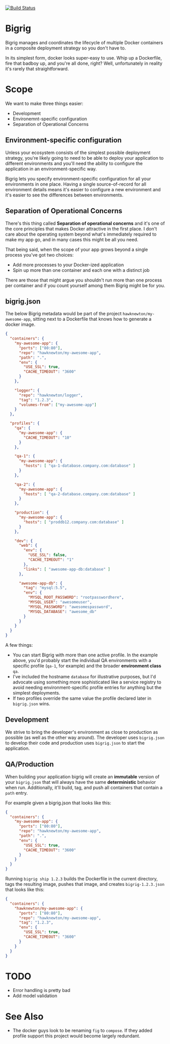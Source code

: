 [![Build Status](https://travis-ci.org/constantcontact/bigrig.svg?branch=master)](https://travis-ci.org/constantcontact/bigrig)
# Bigrig

Bigrig manages and coordinates the lifecycle of multiple Docker containers
in a composite deployment strategy so you don't have to.

In its simplest form, docker looks super-easy to use.  Whip up a Dockerfile,
fire that badboy up, and you're all done, right?  Well, unfortunately
in reality it's rarely that straightforward.

# Scope

We want to make three things easier:
* Development
* Environemnt-specific configuration
* Separation of Operational Concerns

## Environment-specific configuration

Unless your ecosystem consists of the simplest possible deployment strategy,
you're likely going to need to be able to deploy your application to different
environments and you'll need the ability to configure the application in an
environment-specific way.

Bigrig lets you specify environment-specific configuration for all your
environments in one place.  Having a single source-of-record for all
environment details means it's easier to configure a new environment and it's
easier to see the differences between environments.

## Separation of Operational Concerns

There's this thing called **Separation of operational concerns** and it's one
of the core principles that makes Docker attractive in the first place.  I
don't care about the operating system beyond what's immediately
required to make my app go, and in many cases this might be all you need.

That being said, when the scope of your app grows beyond a single process
you've got two choices:
* Add more processes to your Docker-ized application
* Spin up more than one container and each one with a distinct job

There are those that might argue you shouldn't run more than one process
per container and if you count yourself among them Bigrig might be for you.

## bigrig.json

The below Bigrig metadata would be part of the project
`hawknewton/my-awesome-app`, sitting next to a Dockerfile that knows how to
generate a docker image.

```json
{
  "containers": {
    "my-awesome-app": {
      "ports": ["80:80"],
      "repo": "hawknewton/my-awesome-app",
      "path": ".",
      "env": {
        "USE_SSL": true,
        "CACHE_TIMEOUT": "3600"
      }
    },

    "logger": {
      "repo": "hawknewton/logger",
      "tag": "1.2.3",
      "volumes-from": ["my-awesome-app"]
    }
  },

  "profiles": {
    "qa": {
      "my-awesome-app": {
        "CACHE_TIMEOUT": "10"
      }
    },

    "qa-1": {
      "my-awesome-app": {
        "hosts": [ "qa-1-database.company.com:database" ]
      }
    },

    "qa-2": {
      "my-awesome-app": {
        "hosts": [ "qa-2-database.company.com:database" ]
      }
    },

    "production": {
      "my-awesome-app": {
        "hosts": [ "proddb12.company.com:database" ]
      }
    },

    "dev": {
      "web": {
        "env": {
          "USE_SSL": false,
          "CACHE_TIMEOUT": "1"
        },
        "links": [ "awesome-app-db:database" ]
      },

      "awesome-app-db": {
        "tag": "mysql:5.5",
        "env": {
          "MYSQL_ROOT_PASSWORD": "rootpasswordhere",
          "MYSQL_USER": "awesomeuser",
          "MYSQL_PASSWORD": "awesomespassword",
          "MYSQL_DATABASE": "awesome_db"
        }
      }
    }
  }
}
```

A few things:
* You can start Bigrig with more than one active profile. In the example
  above, you'd probably start the individual QA environments with a
  specific profile (`qa-1`, for example) and the broader **environment class**
  `qa`.
* I've included the hostname `database` for illustrative purposes, but I'd
  advocate using something more sophisticated like a service registry to avoid
  needing environment-specific profile entries for anything but the simplest
  deployments.
* If two profiles override the same value the profile declared later in
  `bigrig.json` wins.

## Development

We strive to bring the developer's environment as close to production as
possible (as well as the other way around).  The developer uses
`bigrig.json` to develop their code and production uses `bigrig.json`
to start the application.

## QA/Production

When building your application bigrig will create an **immutable** version of
your `bigrig.json` that will always have the same **deterministic** behavior when
run. Additionally, it'll build, tag, and push all containers that contain a
`path` entry.

For example given a bigrig.json that looks like this:

```json
{
  "containers": {
    "my-awesome-app": {
      "ports": ["80:80"],
      "repo": "hawknewton/my-awesome-app",
      "path": ".",
      "env": {
        "USE_SSL": true,
        "CACHE_TIMEOUT": "3600"
      }
    }
  }
}
```

Running `bigrig ship 1.2.3` builds the Dockerfile in the current directory,
tags the resulting image, pushes that image, and creates `bigrig-1.2.3.json`
that looks like this:

```json
{
  "containers": {
    "hawknewton/my-awesome-app": {
      "ports": ["80:80"],
      "repo": "hawknewton/my-awesome-app",
      "tag": "1.2.3",
      "env": {
        "USE_SSL": true,
        "CACHE_TIMEOUT": "3600"
      }
    }
  }
}
```

TODO
====
* Error handling is pretty bad
* Add model validation

See Also
========
* The docker guys look to be renaming `fig` to `compose`.  If they added
  profile support this project would become largely redundant.
